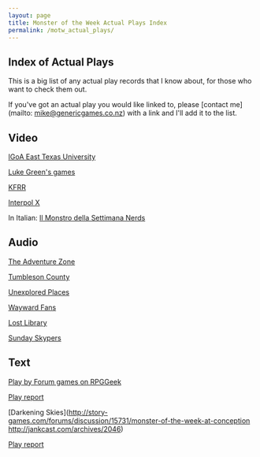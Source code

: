 ```yaml
---
layout: page
title: Monster of the Week Actual Plays Index
permalink: /motw_actual_plays/
---
```

Index of Actual Plays
---------------------
This is a big list of any actual play records that I know about, for those who want to check them out.

If you've got an actual play you would like linked to, please [contact me](mailto: mike@genericgames.co.nz) with a link and I'll add it to the list.

Video
-----
[IGoA East Texas University](https://www.youtube.com/watch?v=A-d1UZY-8Z0&list=PLccARXndpwfg-15iNdN2wU0atyh4ZNyH8)

[Luke Green's games](https://www.youtube.com/playlist?list=PL_1EpyP6ogbDitZ5Zep55PLeErcyD2K5b)

[KFRR](https://www.youtube.com/watch?v=aRLtHNHUsIU)

[Interpol X](https://www.youtube.com/watch?v=Yzd8hIN2Tz0&list=PLw5f8WuA_WLiCUXKgDGxjRSleAr8QlZMU)

In Italian: [Il Monstro della Settimana Nerds](https://www.youtube.com/playlist?list=PL8v8kar5pSH5ZotZ-Xy8LA558Vt8mAi4C)

Audio
-----
[The Adventure Zone](http://www.maximumfun.org/adventure-zone/setup-adventure-zone-amnesty)

[Tumbleson County](https://soundcloud.com/minionworks/sets/troublesome-times-in-tumbleson)

[Unexplored Places](https://unexploredcast.tumblr.com/)

[Wayward Fans](http://www.thewaywardfans.com/podcasts/?tag=Monster+of+the+Week)

[Lost Library](https://itunes.apple.com/us/podcast/the-lost-library/id1358744382)

[Sunday Skypers](http://sunday-skypers.podbean.com/category/monster-of-the-week/)

Text
----
[Play by Forum games on RPGGeek](https://rpggeek.com/forum/1208385/monster-week/play-forum)

[Play report](http://forums.somethingawful.com/showthread.php?threadid=3501383&pagenumber=10#post407155725)

[Darkening Skies](http://story-games.com/forums/discussion/15731/monster-of-the-week-at-conception
http://jankcast.com/archives/2046)

[Play report](http://rpggeek.com/thread/862434/shs-7-42-campaign-part-1-set-up)
